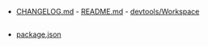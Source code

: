 * [CHANGELOG.md]() - [README.md]() - [devtools/Workspace<devtools>](/Library/vcl-comps/devtools/Workspace$/devtools.js)

##

* [package.json]()